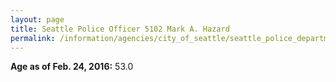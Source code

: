 ```yaml
---
layout: page
title: Seattle Police Officer 5102 Mark A. Hazard
permalink: /information/agencies/city_of_seattle/seattle_police_department/copbook/5102/
---
```


**Age as of Feb. 24, 2016:** 53.0
